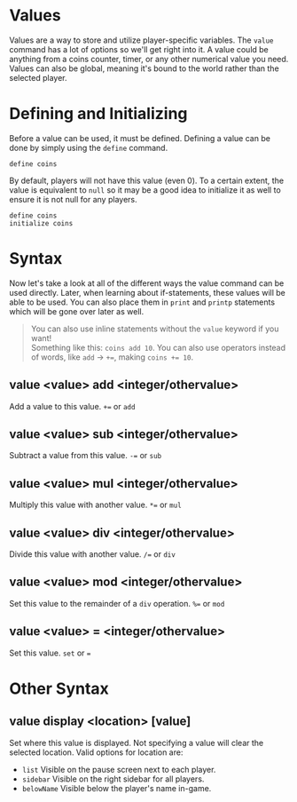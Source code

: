 # Values
Values are a way to store and utilize player-specific variables. The `value` command has a lot of options so we'll get right into it. A value could be anything from a coins counter, timer, or any other numerical value you need. Values can also be global, meaning it's bound to the world rather than the selected player.

# Defining and Initializing
Before a value can be used, it must be defined. Defining a value can be done by simply using the `define` command.
```
define coins
```
By default, players will not have this value (even 0). To a certain extent, the value is equivalent to `null` so it may be a good idea to initialize it as well to ensure it is not null for any players.
```
define coins
initialize coins
```

# Syntax
Now let's take a look at all of the different ways the value command can be used directly. Later, when learning about if-statements, these values will be able to be used. You can also place them in `print` and `printp` statements which will be gone over later as well.

> You can also use inline statements without the `value` keyword if you want!<br />Something like this: `coins add 10`. You can also use operators instead of words, like `add` -> `+=`, making `coins += 10`.

## value \<value> add \<integer/othervalue>
Add a value to this value. `+=` or `add`

## value \<value> sub \<integer/othervalue>
Subtract a value from this value. `-=` or `sub`

## value \<value> mul \<integer/othervalue>
Multiply this value with another value. `*=` or `mul`

## value \<value> div \<integer/othervalue>
Divide this value with another value. `/=` or `div`

## value \<value> mod \<integer/othervalue>
Set this value to the remainder of a `div` operation. `%=` or `mod`

## value \<value> = \<integer/othervalue>
Set this value. `set` or `=`

# Other Syntax
## value display \<location> \[value]
Set where this value is displayed. Not specifying a value will clear the selected location. Valid options for location are:
* `list` Visible on the pause screen next to each player.
* `sidebar` Visible on the right sidebar for all players.
* `belowName` Visible below the player's name in-game.
